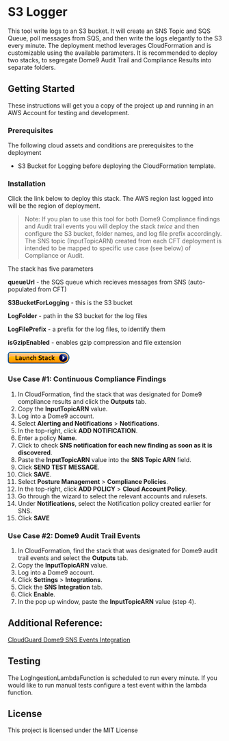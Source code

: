 # S3 Logger

This tool write logs to an S3 bucket. It will create an SNS Topic and SQS Queue, poll messages from SQS, and then write the logs elegantly to the S3 every minute. The deployment method leverages CloudFormation and is customizable using the available parameters. It is recommended to deploy two stacks, to segregate Dome9 Audit Trail and Compliance Results into separate folders.

## Getting Started

These instructions will get you a copy of the project up and running in an AWS Account for testing and development.

### Prerequisites

The following cloud assets and conditions are prerequisites to the deployment

* S3 Bucket for Logging before deploying the CloudFormation template.

### Installation

Click the link below to deploy this stack. The AWS region last logged into will be the region of deployment.
> Note: If you plan to use this tool for both Dome9 Compliance findings and Audit trail events you will deploy the stack _twice_ and then configure the S3 bucket, folder names, and log file prefix accordingly. The SNS topic (InputTopicARN) created from each CFT deployment is intended to be mapped to specific use case (see below) of Compliance or Audit. 

The stack has five parameters

**queueUrl** - the SQS queue which recieves messages from SNS (auto-populated from CFT)

**S3BucketForLogging** - this is the S3 bucket

**LogFolder** - path in the S3 bucket for the log files

**LogFilePrefix** - a prefix for the log files, to identify them

**isGzipEnabled** - enables gzip compression and file extension


[<img src="docs/pictures/cloudformation-launch-stack.png">](https://console.aws.amazon.com/cloudformation/home?#/stacks/new?stackName=dome9s3Logger&templateURL=https://dome9-tools-us-east-1.s3.amazonaws.com/dome9s3logger/s3logger_cftemplate.yaml)

### Use Case #1: Continuous Compliance Findings
1. In CloudFormation, find the stack that was designated for Dome9 compliance results and click the **Outputs** tab. 
1. Copy the **InputTopicARN** value.
1. Log into a Dome9 account.
1. Select **Alerting and Notifications** > **Notifications**.
1. In the top-right, click  **ADD NOTIFICATION**.
1. Enter a policy **Name**.
1. Click to check **SNS notification for each new finding as soon as it is discovered**.
1. Paste the **InputTopicARN** value into the **SNS Topic ARN** field.
1. Click **SEND TEST MESSAGE**.
1. Click **SAVE**.
1. Select **Posture Management** > **Compliance Policies**.
1. In the top-right, click  **ADD POLICY** > **Cloud Account Policy**.
1. Go through the wizard to select the relevant accounts and rulesets.
1. Under **Notifications**, select the Notification policy created earlier for SNS.
1. Click **SAVE**

### Use Case #2: Dome9 Audit Trail Events
1. In CloudFormation, find the stack that was designated for Dome9 audit trail events and select the **Outputs** tab. 
1. Copy the **InputTopicARN** value.
1. Log into a Dome9 account.  
1. Click **Settings** > **Integrations**. 
1. Click the **SNS Integration** tab.
1. Click **Enable**.
1. In the pop up window, paste the **InputTopicARN** value (step 4).

## Additional Reference: 
[CloudGuard Dome9 SNS Events Integration](https://supportcenter.checkpoint.com/supportcenter/portal?eventSubmit_doGoviewsolutiondetails=&solutionid=sk145195&partition=General&product=CloudGuard)


## Testing
The LogIngestionLambdaFunction is scheduled to run every minute. If you would like to run manual tests configure a test event within the lambda function.

## License

This project is licensed under the MIT License
